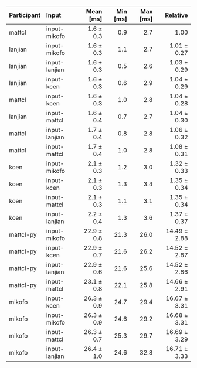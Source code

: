 | Participant | Input | Mean [ms] | Min [ms] | Max [ms] | Relative |
|:---|:---|---:|---:|---:|---:|
| mattcl | input-mikofo | 1.6 ± 0.3 | 0.9 | 2.7 | 1.00 |
| lanjian | input-mikofo | 1.6 ± 0.3 | 1.1 | 2.7 | 1.01 ± 0.27 |
| lanjian | input-lanjian | 1.6 ± 0.3 | 0.5 | 2.6 | 1.03 ± 0.29 |
| lanjian | input-kcen | 1.6 ± 0.3 | 0.6 | 2.9 | 1.04 ± 0.29 |
| mattcl | input-kcen | 1.6 ± 0.3 | 1.0 | 2.8 | 1.04 ± 0.28 |
| lanjian | input-mattcl | 1.6 ± 0.4 | 0.7 | 2.7 | 1.04 ± 0.30 |
| mattcl | input-lanjian | 1.7 ± 0.4 | 0.8 | 2.8 | 1.06 ± 0.32 |
| mattcl | input-mattcl | 1.7 ± 0.4 | 1.0 | 2.8 | 1.08 ± 0.31 |
| kcen | input-mikofo | 2.1 ± 0.3 | 1.2 | 3.0 | 1.32 ± 0.33 |
| kcen | input-kcen | 2.1 ± 0.3 | 1.3 | 3.4 | 1.35 ± 0.34 |
| kcen | input-mattcl | 2.1 ± 0.3 | 1.1 | 3.1 | 1.35 ± 0.34 |
| kcen | input-lanjian | 2.2 ± 0.4 | 1.3 | 3.6 | 1.37 ± 0.37 |
| mattcl-py | input-mikofo | 22.9 ± 0.8 | 21.3 | 26.0 | 14.49 ± 2.88 |
| mattcl-py | input-kcen | 22.9 ± 0.7 | 21.6 | 26.2 | 14.52 ± 2.87 |
| mattcl-py | input-lanjian | 22.9 ± 0.6 | 21.6 | 25.6 | 14.52 ± 2.86 |
| mattcl-py | input-mattcl | 23.1 ± 0.8 | 22.1 | 25.8 | 14.66 ± 2.91 |
| mikofo | input-kcen | 26.3 ± 0.9 | 24.7 | 29.4 | 16.67 ± 3.31 |
| mikofo | input-mikofo | 26.3 ± 0.9 | 24.6 | 29.2 | 16.68 ± 3.31 |
| mikofo | input-mattcl | 26.3 ± 0.7 | 25.3 | 29.7 | 16.69 ± 3.29 |
| mikofo | input-lanjian | 26.4 ± 1.0 | 24.6 | 32.8 | 16.71 ± 3.33 |
